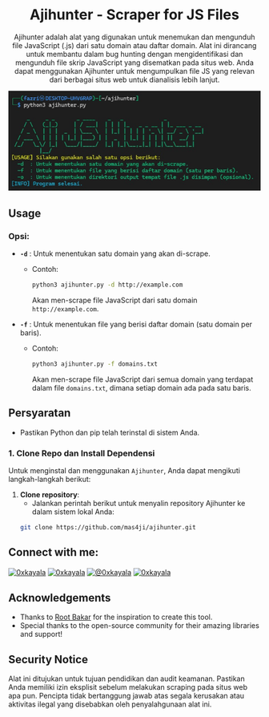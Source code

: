<h1 align="center">Ajihunter - Scraper for JS Files</h1>

<p align="center">Ajihunter adalah alat yang digunakan untuk menemukan dan mengunduh file JavaScript (.js) dari satu domain atau daftar domain. Alat ini dirancang untuk membantu dalam bug hunting dengan mengidentifikasi dan mengunduh file skrip JavaScript yang disematkan pada situs web. Anda dapat menggunakan Ajihunter untuk mengumpulkan file JS yang relevan dari berbagai situs web untuk dianalisis lebih lanjut.</p>


<p align="center">
  <img src="https://github.com/mas4ji/ajitools/blob/main/image%20(19).png" alt="Ajihunter Screenshot">
</p>

## **Usage**
### Opsi:

- **`-d`** : Untuk menentukan satu domain yang akan di-scrape.
  - Contoh: 
    ```bash
    python3 ajihunter.py -d http://example.com
    ```
    Akan men-scrape file JavaScript dari satu domain `http://example.com`.

- **`-f`** : Untuk menentukan file yang berisi daftar domain (satu domain per baris).
  - Contoh: 
    ```bash
    python3 ajihunter.py -f domains.txt
    ```
    Akan men-scrape file JavaScript dari semua domain yang terdapat dalam file `domains.txt`, dimana setiap domain ada pada satu baris.



## **Persyaratan**
- Pastikan Python dan pip telah terinstal di sistem Anda.

### 1. **Clone Repo dan Install Dependensi**

Untuk menginstal dan menggunakan `Ajihunter`, Anda dapat mengikuti langkah-langkah berikut:

1. **Clone repository**:
   - Jalankan perintah berikut untuk menyalin repository Ajihunter ke dalam sistem lokal Anda:
   ```bash
   git clone https://github.com/mas4ji/ajihunter.git
   
## Connect with me:
<p align="left">
<a href="https://linkedin.com/in/fazriansyahmuh" target="blank"><img align="center" src="https://raw.githubusercontent.com/rahuldkjain/github-profile-readme-generator/master/src/images/icons/Social/linked-in-alt.svg" alt="0xkayala" height="30" width="40" /></a>
<a href="https://instagram.com/fazriansyahmuh" target="blank"><img align="center" src="https://raw.githubusercontent.com/rahuldkjain/github-profile-readme-generator/master/src/images/icons/Social/instagram.svg" alt="0xkayala" height="30" width="40" /></a>
<a href="https://medium.com/" target="blank"><img align="center" src="https://raw.githubusercontent.com/rahuldkjain/github-profile-readme-generator/master/src/images/icons/Social/medium.svg" alt="@0xkayala" height="30" width="40" /></a>
<a href="https://www.youtube.com/" target="blank"><img align="center" src="https://raw.githubusercontent.com/rahuldkjain/github-profile-readme-generator/master/src/images/icons/Social/youtube.svg" alt="0xkayala" height="30" width="40" /></a>
</p>


## Acknowledgements
- Thanks to [Root Bakar](https://github.com/RootBakar) for the inspiration to create this tool.
- Special thanks to the open-source community for their amazing libraries and support!


## Security Notice
Alat ini ditujukan untuk tujuan pendidikan dan audit keamanan. Pastikan Anda memiliki izin eksplisit sebelum melakukan scraping pada situs web apa pun. Pencipta tidak bertanggung jawab atas segala kerusakan atau aktivitas ilegal yang disebabkan oleh penyalahgunaan alat ini.
